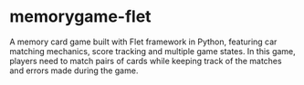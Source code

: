 # memorygame-flet
A memory card game built with Flet framework in Python, featuring car matching mechanics, score tracking and multiple game states. In this game, players need to match pairs of cards while keeping track of the matches and errors made during the game.
